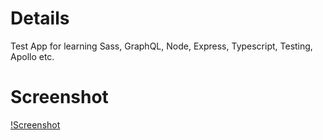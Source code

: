 # Details

Test App for learning Sass, GraphQL, Node, Express, Typescript, Testing, Apollo etc.

# Screenshot

[!Screenshot](./screenshot.gif)
